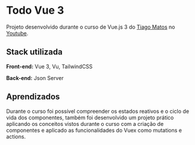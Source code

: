 # Todo Vue 3

Projeto desenvolvido durante o curso de Vue.js 3 do [Tiago Matos](https://github.com/tiagomatosweb) no [Youtube](https://www.youtube.com/playlist?list=PLcoYAcR89n-qTYqfWTGxXMnAvCqY3JF8w).
## Stack utilizada

**Front-end:** Vue 3, Vu, TailwindCSS

**Back-end:** Json Server


## Aprendizados

Durante o curso foi possível compreender os estados reativos e o ciclo de vida dos componentes, também foi desenvolvido um projeto prático aplicando os conceitos vistos durante o curso com a criação de componentes e aplicado as funcionalidades do Vuex como mutations e actions.

